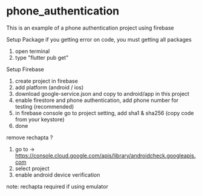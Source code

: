# phone_authentication
This is an example of a phone authentication project using firebase

Setup Package
if you getting error on code, you must getting all packages
1. open terminal
2. type "flutter pub get"

Setup Firebase
1. create project in firebase
2. add platform (android / ios)
3. download google-service.json and copy to android/app in this project
4. enable firestore and phone authentication, add phone number for testing (recommended)
5. in firebase console go to project setting, add sha1 & sha256 (copy code from your keystore)
6. done

remove rechapta ? 
1. go to -> https://console.cloud.google.com/apis/library/androidcheck.googleapis.com
2. select project 
3. enable android device verification

note: rechapta required if using emulator
